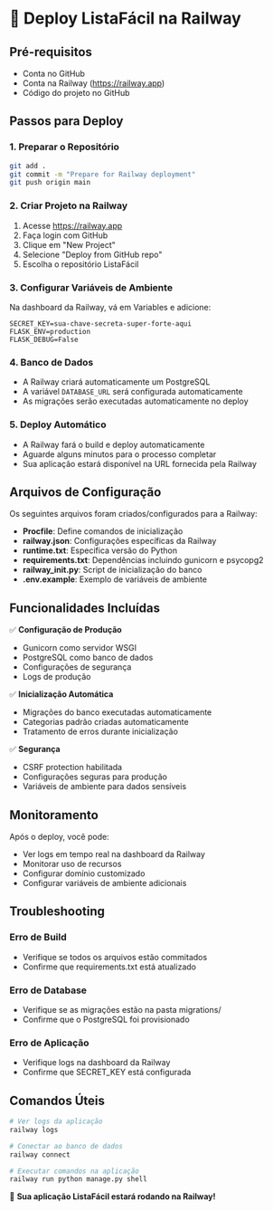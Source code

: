 # 🚀 Deploy ListaFácil na Railway

## Pré-requisitos
- Conta no GitHub
- Conta na Railway (https://railway.app)
- Código do projeto no GitHub

## Passos para Deploy

### 1. Preparar o Repositório
```bash
git add .
git commit -m "Prepare for Railway deployment"
git push origin main
```

### 2. Criar Projeto na Railway
1. Acesse https://railway.app
2. Faça login com GitHub
3. Clique em "New Project"
4. Selecione "Deploy from GitHub repo"
5. Escolha o repositório ListaFácil

### 3. Configurar Variáveis de Ambiente
Na dashboard da Railway, vá em Variables e adicione:

```
SECRET_KEY=sua-chave-secreta-super-forte-aqui
FLASK_ENV=production
FLASK_DEBUG=False
```

### 4. Banco de Dados
- A Railway criará automaticamente um PostgreSQL
- A variável `DATABASE_URL` será configurada automaticamente
- As migrações serão executadas automaticamente no deploy

### 5. Deploy Automático
- A Railway fará o build e deploy automaticamente
- Aguarde alguns minutos para o processo completar
- Sua aplicação estará disponível na URL fornecida pela Railway

## Arquivos de Configuração

Os seguintes arquivos foram criados/configurados para a Railway:

- **Procfile**: Define comandos de inicialização
- **railway.json**: Configurações específicas da Railway
- **runtime.txt**: Especifica versão do Python
- **requirements.txt**: Dependências incluindo gunicorn e psycopg2
- **railway_init.py**: Script de inicialização do banco
- **.env.example**: Exemplo de variáveis de ambiente

## Funcionalidades Incluídas

✅ **Configuração de Produção**
- Gunicorn como servidor WSGI
- PostgreSQL como banco de dados
- Configurações de segurança
- Logs de produção

✅ **Inicialização Automática**
- Migrações do banco executadas automaticamente
- Categorias padrão criadas automaticamente
- Tratamento de erros durante inicialização

✅ **Segurança**
- CSRF protection habilitada
- Configurações seguras para produção
- Variáveis de ambiente para dados sensíveis

## Monitoramento

Após o deploy, você pode:
- Ver logs em tempo real na dashboard da Railway
- Monitorar uso de recursos
- Configurar domínio customizado
- Configurar variáveis de ambiente adicionais

## Troubleshooting

### Erro de Build
- Verifique se todos os arquivos estão commitados
- Confirme que requirements.txt está atualizado

### Erro de Database
- Verifique se as migrações estão na pasta migrations/
- Confirme que o PostgreSQL foi provisionado

### Erro de Aplicação
- Verifique logs na dashboard da Railway
- Confirme que SECRET_KEY está configurada

## Comandos Úteis

```bash
# Ver logs da aplicação
railway logs

# Conectar ao banco de dados
railway connect

# Executar comandos na aplicação
railway run python manage.py shell
```

🎉 **Sua aplicação ListaFácil estará rodando na Railway!**